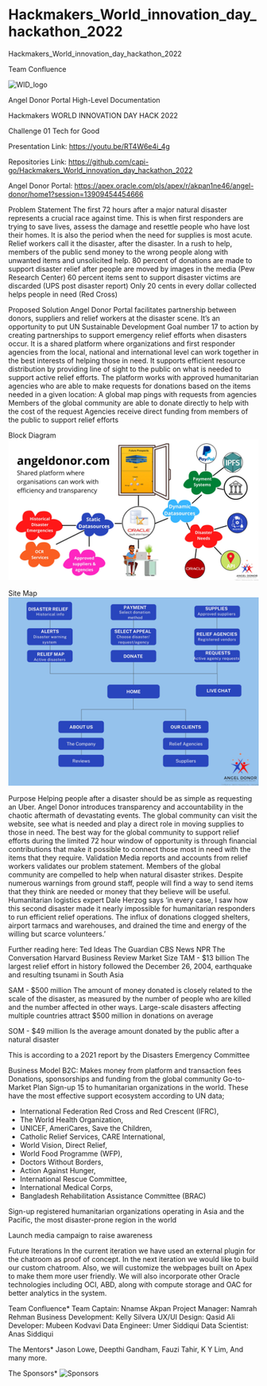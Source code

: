 # Hackmakers_World_innovation_day_hackathon_2022
Hackmakers_World_innovation_day_hackathon_2022

Team Confluence



![WID_logo](https://user-images.githubusercontent.com/19424104/166404479-675f2680-7c40-4c16-a482-ca37d0f6af5e.png)




Angel Donor  Portal High-Level Documentation



Hackmakers
WORLD INNOVATION DAY HACK 2022



Challenge 01
Tech for Good


Presentation Link:  https://youtu.be/RT4W6e4i_4g

Repositories Link:  https://github.com/capi-go/Hackmakers_World_innovation_day_hackathon_2022

Angel Donor Portal: https://apex.oracle.com/pls/apex/r/akpan1ne46/angel-donor/home1?session=13909454454666

Problem Statement
The first 72 hours after a major natural disaster represents a crucial race against time. This is when first responders are trying to save lives, assess the damage and resettle people who have lost their homes. It is also the period when the need for supplies is most acute. Relief workers call it the disaster, after the disaster. In a rush to help, members of the public send money to the wrong people along with unwanted items and unsolicited help.
80 percent of donations are made to support disaster relief after people are moved by images in the media (Pew Research Center)
60 percent items sent to support disaster victims are discarded (UPS post disaster report)
Only 20 cents in every dollar collected helps people in need (Red Cross)

Proposed Solution
Angel Donor Portal facilitates partnership between donors, suppliers and relief workers at the disaster scene. It’s an opportunity to put UN Sustainable Development Goal number 17 to action by creating partnerships to support emergency relief efforts when disasters occur.
It is a shared platform where organizations and first responder agencies from the local, national and international level can work together in the best interests of helping those in need. 
It supports efficient resource distribution by providing line of sight to the public on what is needed to support active relief efforts. The platform works with approved humanitarian agencies who are able to make requests for donations based on the items needed in a given location:
A global map pings with requests from agencies
Members of the global community are able to donate directly to help with the cost of the request
Agencies receive direct funding from members of the public to support relief efforts

Block Diagram
![](images/9e913987ad74414c88a314b29ef1e1f5-0001.jpg)

Site Map
![](images/d8f447a2858247c080e46edeaf009c38-0001.jpg)

Purpose
Helping people after a disaster should be as simple as requesting an Uber. 
Angel Donor introduces transparency and accountability in the chaotic aftermath of devastating events. The global community can visit the website, see what is needed and play a direct role in moving supplies to those in need.
The best way for the global community to support relief efforts during the limited 72 hour window of opportunity is through financial contributions that make it possible to connect those most in need with the items that they require. 
Validation
Media reports and accounts from relief workers validates our problem statement. Members of the global community are compelled to help when natural disaster strikes. Despite numerous warnings from ground staff, people will find a way to send items that they think are needed or money that they believe will be useful. Humanitarian logistics expert Dale Herzog says ‘in every case, I saw how this second disaster made it nearly impossible for humanitarian responders to run efficient relief operations. The influx of donations clogged shelters, airport tarmacs and warehouses, and drained the time and energy of the willing but scarce volunteers.’

Further reading here:
Ted Ideas
The Guardian
CBS News
NPR
The Conversation
Harvard Business Review
Market Size
TAM -  $13 billion
The largest relief effort in history followed the December 26, 2004, earthquake and resulting tsunami in South Asia

SAM - $500 million
The amount of money donated is closely related to the scale of the disaster, as measured by the number of people who are killed and the number affected in other ways. Large-scale disasters affecting multiple countries attract $500 million in donations on average 

SOM - $49 million
Is the average amount donated by the public after a natural disaster

This is according to a 2021 report by the Disasters Emergency Committee


Business Model
B2C: 
Makes money from platform and transaction fees 
Donations, sponsorships and funding from the global community
Go-to-Market Plan
Sign-up 15 to humanitarian organizations in the world. These have the most effective support ecosystem according to UN data; 
- International Federation Red Cross and Red Crescent (IFRC), 
- The World Health Organization, 
- UNICEF, AmeriCares, Save the Children, 
- Catholic Relief Services, CARE International, 
- World Vision, Direct Relief, 
- World Food Programme (WFP), 
- Doctors Without Borders, 
- Action Against Hunger, 
- International Rescue Committee, 
- International Medical Corps, 
- Bangladesh Rehabilitation Assistance Committee (BRAC)

Sign-up registered humanitarian organizations operating in Asia and the Pacific, the most disaster-prone region in the world

Launch media campaign to raise awareness


Future Iterations
In the current iteration we have used an external plugin for the chatroom as proof of concept. In the next iteration we would like to build our custom chatroom. 
Also, we will customize the webpages built on Apex to make them more user friendly. 
We will also incorporate other Oracle technologies including OCI, ABD, along with compute storage and OAC for better analytics in the system.

Team Confluence*
Team Captain: Nnamse Akpan 
Project Manager: Namrah Rehman
Business Development: Kelly Silvera
UX/UI Design: Qasid Ali
Developer: Mubeen Kodvavi
Data Engineer: Umer Siddiqui
Data Scientist: Anas Siddiqui

The Mentors*
Jason Lowe,
Deepthi Gandham,
Fauzi Tahir, 
K Y Lim,
And many more.


The Sponsors*
![Sponsors](https://user-images.githubusercontent.com/19424104/166404761-41cc9ef6-1042-4955-8963-f8b862ca9850.PNG)


